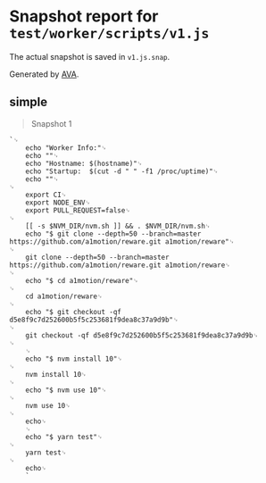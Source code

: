 # Snapshot report for `test/worker/scripts/v1.js`

The actual snapshot is saved in `v1.js.snap`.

Generated by [AVA](https://ava.li).

## simple

> Snapshot 1

    `␊
        echo "Worker Info:"␊
        echo ""␊
        echo "Hostname:	$(hostname)"␊
        echo "Startup:	$(cut -d " " -f1 /proc/uptime)"␊
        echo ""␊
    ␊
        export CI␊
        export NODE_ENV␊
        export PULL_REQUEST=false␊
    ␊
        [[ -s $NVM_DIR/nvm.sh ]] && . $NVM_DIR/nvm.sh␊
        echo "$ git clone --depth=50 --branch=master https://github.com/a1motion/reware.git a1motion/reware"␊
    ␊
        git clone --depth=50 --branch=master https://github.com/a1motion/reware.git a1motion/reware␊
    ␊
        echo "$ cd a1motion/reware"␊
    ␊
        cd a1motion/reware␊
    ␊
        echo "$ git checkout -qf d5e8f9c7d252600b5f5c253681f9dea8c37a9d9b"␊
    ␊
        git checkout -qf d5e8f9c7d252600b5f5c253681f9dea8c37a9d9b␊
    ␊
        ␊
        echo "$ nvm install 10"␊
    ␊
        nvm install 10␊
    ␊
        echo "$ nvm use 10"␊
    ␊
        nvm use 10␊
    ␊
        echo␊
        ␊
        echo "$ yarn test"␊
    ␊
        yarn test␊
    ␊
        echo␊
        `
